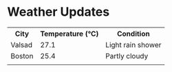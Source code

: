 # Weather Updates

<!-- WEATHER-UPDATE-START -->
<table><tr><th>City</th><th>Temperature (°C)</th><th>Condition</th></tr><tr><td>Valsad</td><td>27.1</td><td>Light rain shower</td></tr><tr><td>Boston</td><td>25.4</td><td>Partly cloudy</td></tr><tr><td></td><td></td><td></td></tr></table>
<!-- WEATHER-UPDATE-END -->
